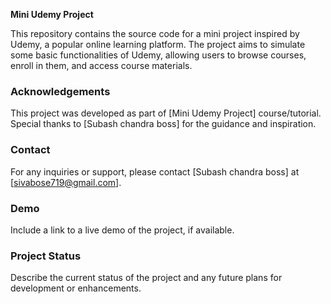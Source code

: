 **Mini Udemy Project**

This repository contains the source code for a mini project inspired by Udemy, a popular online learning platform. The project aims to simulate some basic functionalities of Udemy, allowing users to browse courses, enroll in them, and access course materials.


### Acknowledgements

This project was developed as part of [Mini Udemy Project] course/tutorial. Special thanks to [Subash chandra boss] for the guidance and inspiration.

### Contact

For any inquiries or support, please contact [Subash chandra boss] at [sivabose719@gmail.com].

### Demo

Include a link to a live demo of the project, if available.

### Project Status

Describe the current status of the project and any future plans for development or enhancements.
